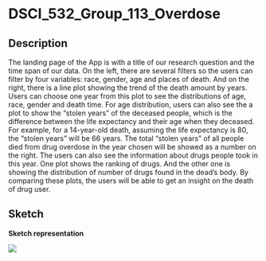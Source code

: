 # DSCI_532_Group_113_Overdose

## Description
The landing page of the App is with a title of our research question and the time span of our data. On the left, there are several filters so the users can filter by four variables: race, gender, age and places of death. And on the right, there is a line plot showing the trend of the death amount by years. Users can choose one year from this plot to see the distributions of age, race, gender and death time. For age distribution, users can also see the a plot to show the “stolen years” of the deceased people, which is the difference between the life expectancy and their age when they deceased. For example, for a 14-year-old death, assuming the life expectancy is 80, the “stolen years” will be 66 years. The total “stolen years” of all people died from drug overdose in the year chosen will be showed as a number on the right. The users can also see the information about drugs people took in this year. One plot shows the ranking of drugs. And the other one is showing the distribution of number of drugs found in the dead’s body. By comparing these plots, the users will be able to get an insight on the death of drug user.
 
## Sketch

**Sketch representation**

![](imgs/final_interface.jpg)

